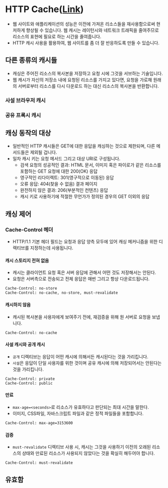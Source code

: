 # HTTP Cache([Link](https://developer.mozilla.org/ko/docs/Web/HTTP/Caching))
- 웹 사이트와 애플리케이션의 성능은 이전에 가져온 리소스들을 재사용함으로써 현저하게 향상될 수 있습니다. 웹 캐시는 레이턴시와 네트워크 트래픽을 줄여주므로 리소스의 표현에 필요로 하는 시간을 줄여줍니다.
- HTTP 캐시 사용을 활용하여, 웹 사이트를 좀 더 잘 반응하도록 만들 수 있습니다.

## 다른 종류의 캐시들
- 캐싱은 주어진 리소스의 복사본을 저장하고 요청 시에 그것을 서브하는 기술입니다.
- 웹 캐시가 자신의 저장소 내에 요청된 리소스를 가지고 있다면, 요청을 가로채 원래의 서버로부터 리소스를 다시 다운로드 하는 대신 리소스의 복사본을 반환합니다.

### 사설 브라우저 캐시

### 공유 프록시 캐시

## 캐싱 동작의 대상
- 일반적인 HTTP 캐시들은 GET에 대한 응답을 캐싱하는 것으로 제한되며, 다른 메서드들은 제외될 겁니다.
- 일차 캐시 키는 요청 메서드 그리고 대상 URI로 구성됩니다.
  - 검색 요청의 성공적인 결과: HTML 문서, 이미지 혹은 파이로가 같은 리소스를 포함하는 GET 요청에 대한 200(OK) 응답
  - 영구적인 리다이렉트: 301(영구적으로 이동된) 응답
  - 오류 응답: 404(찾을 수 없음) 결과 페이지
  - 완전하지 않은 결과: 206(부분적인 컨텐츠) 응답
  - 캐시 키로 사용하기에 적절한 무언가가 정의된 경우의 GET 이외의 응답

## 캐싱 제어

### Cache-Control 헤더
- HTTP/1.1 기본 헤더 필드는 요청과 응답 양측 모두에 있어 캐싱 메커니즘을 위한 디렉티브를 지정하는데 사용됩니다.

#### 캐시 스토리지 전혀 없음
- 캐시는 클라이언트 요청 혹은 서버 응답에 관해서 어떤 것도 저장해서는 안된다.
- 요청은 서버측으로 전송되고 전체 응답은 매번 그리고 항상 다운로드됩니다.

```
Cache-Control: no-store
Cache-Control: no-cache, no-store, must-revalidate
```

#### 캐시하지 않음
- 캐시된 복사본을 사용자에게 보여주기 전에, 재검증을 위해 원 서버로 요청을 보냅니다.

```
Cache-Control: no-cache
```

#### 사설 캐시와 공개 캐시
- `공개` 디렉티브는 응답이 어떤 캐시에 의해서든 캐시된다는 것을 가리킵니다.
- `사설`은 응답이 단일 사용자를 위한 것이며 공유 캐시에 의해 저장되어서는 안된다는 것을 가리킵니다.

```
Cache-Control: private
Cache-Control: public
```

#### 만료
- `max-age=<seconds>`로 리소스가 유효하다고 판단되는 최대 시간을 말한다.
- 이미지, CSS파일, 자바스크립트 파일과 같은 정적 파일들을 포함합니다.

```
Cache-Control: max-age=3153600
```

#### 검증
- `must-revalidate` 디렉티브 사용 시, 캐시는 그것을 사용하기 이전의 오래된 리소스의 상태와 만료된 리소스가 사용되지 않았다는 것을 확실히 해두어야 합니다.

```
Cache-Control: must-revalidate
```

## 유효함
